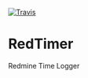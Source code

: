 [![Travis](https://travis-ci.org/fathomssen/redtimer.svg?branch=master)](https://travis-ci.org/fathomssen/redtimer)

# RedTimer

Redmine Time Logger
